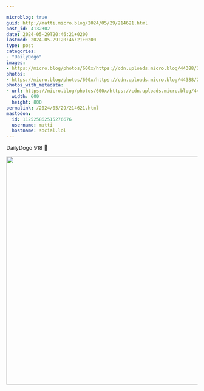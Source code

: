 ```yaml
---

microblog: true
guid: http://matti.micro.blog/2024/05/29/214621.html
post_id: 4132302
date: 2024-05-29T20:46:21+0200
lastmod: 2024-05-29T20:46:21+0200
type: post
categories:
- "DailyDogo"
images:
- https://micro.blog/photos/600x/https://cdn.uploads.micro.blog/44388/2024/6f48587b88194289a8670221733f323b.jpg
photos:
- https://micro.blog/photos/600x/https://cdn.uploads.micro.blog/44388/2024/6f48587b88194289a8670221733f323b.jpg
photos_with_metadata:
- url: https://micro.blog/photos/600x/https://cdn.uploads.micro.blog/44388/2024/6f48587b88194289a8670221733f323b.jpg
  width: 600
  height: 800
permalink: /2024/05/29/214621.html
mastodon:
  id: 112525862515276676
  username: matti
  hostname: social.lol
---
```

DailyDogo 918 🐶

<img src="/media/uploads/2024/6f48587b88194289a8670221733f323b.jpg" width="600" alt="" />
